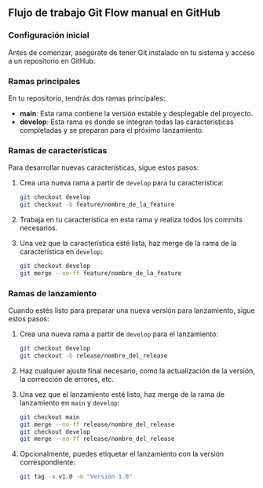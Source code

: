 ## Flujo de trabajo Git Flow manual en GitHub

### Configuración inicial

Antes de comenzar, asegúrate de tener Git instalado en tu sistema y acceso a un repositorio en GitHub.

### Ramas principales

En tu repositorio, tendrás dos ramas principales:

- **main**: Esta rama contiene la versión estable y desplegable del proyecto.
- **develop**: Esta rama es donde se integran todas las características completadas y se preparan para el próximo lanzamiento.

### Ramas de características

Para desarrollar nuevas características, sigue estos pasos:

1. Crea una nueva rama a partir de `develop` para tu característica:

    ```bash
    git checkout develop
    git checkout -b feature/nombre_de_la_feature
    ```

2. Trabaja en tu característica en esta rama y realiza todos los commits necesarios.

3. Una vez que la característica esté lista, haz merge de la rama de la característica en `develop`:

    ```bash
    git checkout develop
    git merge --no-ff feature/nombre_de_la_feature
    ```

### Ramas de lanzamiento

Cuando estés listo para preparar una nueva versión para lanzamiento, sigue estos pasos:

1. Crea una nueva rama a partir de `develop` para el lanzamiento:

    ```bash
    git checkout develop
    git checkout -b release/nombre_del_release
    ```

2. Haz cualquier ajuste final necesario, como la actualización de la versión, la corrección de errores, etc.

3. Una vez que el lanzamiento esté listo, haz merge de la rama de lanzamiento en `main` y `develop`:

    ```bash
    git checkout main
    git merge --no-ff release/nombre_del_release
    git checkout develop
    git merge --no-ff release/nombre_del_release
    ```

4. Opcionalmente, puedes etiquetar el lanzamiento con la versión correspondiente:

    ```bash
    git tag -a v1.0 -m "Versión 1.0"
    ```